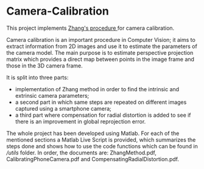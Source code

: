 # Camera-Calibration

This project implements [Zhang's procedure ](https://ieeexplore.ieee.org/document/888718) for camera calibration.

Camera calibration is an important procedure in Computer Vision; it aims to extract information from 2D images and use it to estimate the parameters of the camera model.
The main purpose is to estimate perspective projection matrix which provides a direct map between points in the image frame and those in the 3D camera frame.

It is split into three parts:
* implementation of Zhang method in order to find the intrinsic and extrinsic camera parameters;
* a second part in which same steps are repeated on different images captured using a smartphone camera;
* a third part where compensation for radial distortion is added to see if there is an improvement in global reprojection error.

The whole project has been developed using Matlab. 
For each of the mentioned sections a Matlab Live Script is provided, which summarizes the steps done and shows how
to use the code functions which can be found in */utils* folder.
In order, the documents are: ZhangMethod.pdf, CalibratingPhoneCamera.pdf and CompensatingRadialDistortion.pdf.

